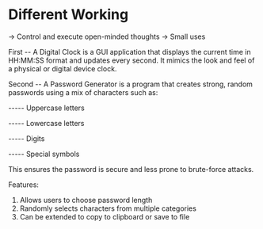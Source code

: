# Different Working
-> Control and execute open-minded thoughts
-> Small uses

First -- A Digital Clock is a GUI application that displays the current time in HH:MM:SS format and updates every second. It mimics the look and feel of a physical or digital device clock.

Second -- A Password Generator is a program that creates strong, random passwords using a mix of characters such as:

----- Uppercase letters

----- Lowercase letters

----- Digits

----- Special symbols

This ensures the password is secure and less prone to brute-force attacks.


Features: 
1. Allows users to choose password length
2. Randomly selects characters from multiple categories
3. Can be extended to copy to clipboard or save to file

